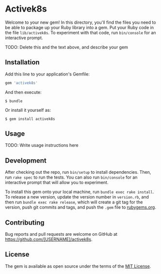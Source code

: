# Activek8s

Welcome to your new gem! In this directory, you'll find the files you need to be able to package up your Ruby library into a gem. Put your Ruby code in the file `lib/activek8s`. To experiment with that code, run `bin/console` for an interactive prompt.

TODO: Delete this and the text above, and describe your gem

## Installation

Add this line to your application's Gemfile:

```ruby
gem 'activek8s'
```

And then execute:

    $ bundle

Or install it yourself as:

    $ gem install activek8s

## Usage

TODO: Write usage instructions here

## Development

After checking out the repo, run `bin/setup` to install dependencies. Then, run `rake spec` to run the tests. You can also run `bin/console` for an interactive prompt that will allow you to experiment.

To install this gem onto your local machine, run `bundle exec rake install`. To release a new version, update the version number in `version.rb`, and then run `bundle exec rake release`, which will create a git tag for the version, push git commits and tags, and push the `.gem` file to [rubygems.org](https://rubygems.org).

## Contributing

Bug reports and pull requests are welcome on GitHub at https://github.com/[USERNAME]/activek8s.

## License

The gem is available as open source under the terms of the [MIT License](https://opensource.org/licenses/MIT).
